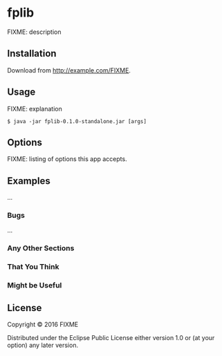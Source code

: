 # fplib

FIXME: description

## Installation

Download from http://example.com/FIXME.

## Usage

FIXME: explanation

    $ java -jar fplib-0.1.0-standalone.jar [args]

## Options

FIXME: listing of options this app accepts.

## Examples

...

### Bugs

...

### Any Other Sections
### That You Think
### Might be Useful

## License

Copyright © 2016 FIXME

Distributed under the Eclipse Public License either version 1.0 or (at
your option) any later version.
